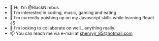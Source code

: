 - 👋 Hi, I’m @BlackNimbus
- 👀 I’m interested in coding, music, gaming and eating
- 🌱 I’m currently poishing up on my Javascript skills while learning React JS 
- 💞️ I’m looking to collaborate on well...anything really. 
- 📫 You can reach me via e-mail at shenryjr_85@hotmail.com

<!---
BlackNimbus/BlackNimbus is a ✨ special ✨ repository because its `README.md` (this file) appears on your GitHub profile.
You can click the Preview link to take a look at your changes.
--->
